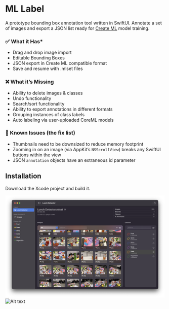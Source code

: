 # ML Label

A prototype bounding box annotation tool written in SwiftUI. Annotate a set of images and export a JSON list ready for [Create ML](https://developer.apple.com/documentation/createml/building-an-object-detector-data-source) model training.

### ✅ What it Has*
- Drag and drop image import
- Editable Bounding Boxes
- JSON export in Create ML compatible format
- Save and resume with .mlset files

### ❌ What it’s Missing 
- Ability to delete images & classes
- Undo functionality
- Search/sort functionality
- Ability to export annotations in different formats
- Grouping instances of class labels
- Auto labeling via user-uploaded CoreML models

### 📝 Known Issues (the fix list)
- Thumbnails need to be downsized to reduce memory footprint
- Zooming in on an image (via AppKit’s `NSScrollView`) breaks any SwiftUI buttons within the view
- JSON `annotation` objects have an extraneous id parameter

## Installation

Download the Xcode project and build it.

![Alt text](<ML Label/Assets.xcassets/SetDash.imageset/SetDash.png>)
![Alt text](<ML Label/Assets.xcassets/Annotator.imageset/Annotator.png>)

